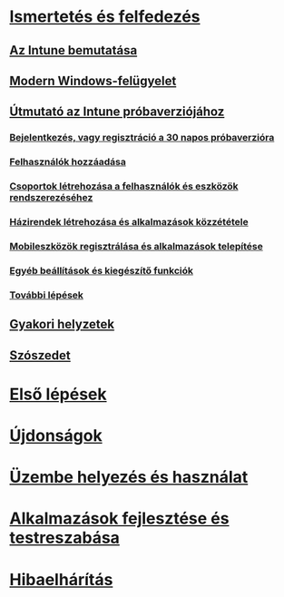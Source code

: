 # [Ismertetés és felfedezés](introduction-to-microsoft-intune.md)
## [Az Intune bemutatása](introduction-to-microsoft-intune.md)
## [Modern Windows-felügyelet](modern-windows-management)
## [Útmutató az Intune próbaverziójához](get-started-with-a-30-day-trial-of-microsoft-intune.md)
### [Bejelentkezés, vagy regisztráció a 30 napos próbaverzióra](get-started-with-a-30-day-trial-of-microsoft-intune-step-1.md)
### [Felhasználók hozzáadása](get-started-with-a-30-day-trial-of-microsoft-intune-step-2.md)
### [Csoportok létrehozása a felhasználók és eszközök rendszerezéséhez](get-started-with-a-30-day-trial-of-microsoft-intune-step-3.md)
### [Házirendek létrehozása és alkalmazások közzététele](get-started-with-a-30-day-trial-of-microsoft-intune-step-4.md)
### [Mobileszközök regisztrálása és alkalmazások telepítése](get-started-with-a-30-day-trial-of-microsoft-intune-step-5.md)
### [Egyéb beállítások és kiegészítő funkciók](get-started-with-a-30-day-trial-of-microsoft-intune-step-6.md)
### [További lépések](get-started-with-a-30-day-trial-of-microsoft-intune-step-7.md)
## [Gyakori helyzetek](common-ways-to-use-intune.md)
## [Szószedet](intune-glossary.md)

# [Első lépések](/intune/get-started/what-to-know-before-you-start-microsoft-intune)
# [Újdonságok](/intune/whats-new/whats-new-in-microsoft-intune)
<!-- # [Plan and Design](/intune/plan-design/ways-to-do-enterprise-mobility) -->
# [Üzembe helyezés és használat](/intune/deploy-use/overview-of-device-and-app-lifecycles-in-microsoft-intune)
# [Alkalmazások fejlesztése és testreszabása](/intune/develop/intune-app-sdk)
# [Hibaelhárítás](/intune/troubleshoot/general-troubleshooting-tips-for-microsoft-intune)


<!--HONumber=Oct16_HO3-->


